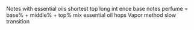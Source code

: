 Notes with essential oils shortest top long int 
ence base notes perfume = base% + middle% + top%
mix essential oil hops 
Vapor method slow transition
